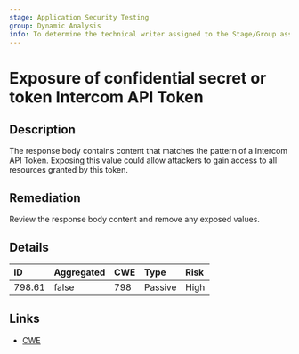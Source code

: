 ```yaml
---
stage: Application Security Testing
group: Dynamic Analysis
info: To determine the technical writer assigned to the Stage/Group associated with this page, see https://handbook.gitlab.com/handbook/product/ux/technical-writing/#assignments
---
```


# Exposure of confidential secret or token Intercom API Token

## Description

The response body contains content that matches the pattern of a Intercom API Token.
Exposing this value could allow attackers to gain access to all resources granted by this token.

## Remediation

Review the response body content and remove any exposed values.

## Details

| ID | Aggregated | CWE | Type | Risk |
|:---|:--------|:--------|:--------|:--------|
| 798.61 | false | 798 | Passive | High |

## Links

- [CWE](https://cwe.mitre.org/data/definitions/798.html)
